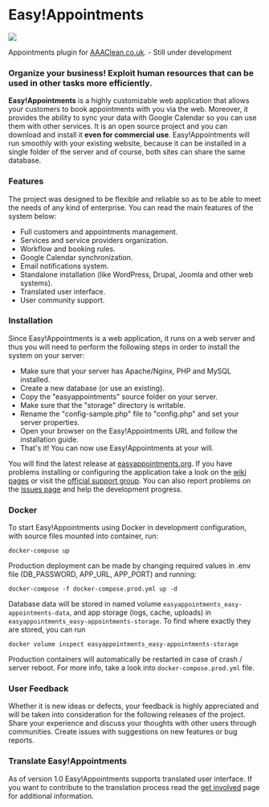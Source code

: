 Easy!Appointments
================

<img src="http://easyappointments.org/img/easyappointments-banner.png">

Appointments plugin for [AAAClean.co.uk](https://www.aaaclean.co.uk/carpet-cleaning/kent/cranbrook/). - Still under development

### Organize your business! Exploit human resources that can be used in other tasks more efficiently.

**Easy!Appointments** is a highly customizable web application that allows your customers to book
appointments with you via the web. Moreover, it provides the ability to sync your data with
Google Calendar so you can use them with other services. It is an open source project and you
can download and install it **even for commercial use**. Easy!Appointments will run smoothly with
your existing website, because it can be installed in a single folder of the server and of course,
both sites can share the same database.

### Features

The project was designed to be flexible and reliable so as to be able to meet the needs of any
kind of enterprise. You can read the main features of the system below:

* Full customers and appointments management.
* Services and service providers organization.
* Workflow and booking rules.
* Google Calendar synchronization.
* Email notifications system.
* Standalone installation (like WordPress, Drupal, Joomla and other web systems).
* Translated user interface.
* User community support.

### Installation

Since Easy!Appointments is a web application, it runs on a web server and thus you will need to
perform the following steps in order to install the system on your server:

* Make sure that your server has Apache/Nginx, PHP and MySQL installed.
* Create a new database (or use an existing).
* Copy the "easyappointments" source folder on your server.
* Make sure that the "storage" directory is writable.
* Rename the "config-sample.php" file to "config.php" and set your server properties.
* Open your browser on the Easy!Appointments URL and follow the installation guide.
* That's it! You can now use Easy!Appointments at your will.

You will find the latest release at [easyappointments.org](http://easyappointments.org).
If you have problems installing or configuring the application take a look on the
[wiki pages](https://github.com/alextselegidis/easyappointments/wiki) or visit the
[official support group](https://groups.google.com/forum/#!forum/easy-appointments).
You can also report problems on the [issues page](https://github.com/alextselegidis/easyappointments/issues)
and help the development progress.

### Docker
To start Easy!Appointments using Docker in development configuration, with source files mounted into container, run:
```
docker-compose up
```

Production deployment can be made by changing required values in .env file (DB_PASSWORD, APP_URL, APP_PORT) and running:
```
docker-compose -f docker-compose.prod.yml up -d
```

Database data will be stored in named volume `easyappointments_easy-appointments-data`, and app storage (logs, cache, uploads) in `easyappointments_easy-appointments-storage`.
To find where exactly they are stored, you can run 
```
docker volume inspect easyappointments_easy-appointments-storage
```

Production containers will automatically be restarted in case of crash / server reboot. For more info, take a look into `docker-compose.prod.yml` file.

### User Feedback

Whether it is new ideas or defects, your feedback is highly appreciated and will be taken into
consideration for the following releases of the project. Share your experience and discuss your
thoughts with other users through communities. Create issues with suggestions on new features or
bug reports.

### Translate Easy!Appointments

As of version 1.0 Easy!Appointments supports translated user interface. If you want to contribute to the
translation process read the [get involved](https://github.com/alextselegidis/easyappointments/wiki/Get-Involved!)
page for additional information.
